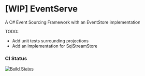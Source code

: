 # [WIP] EventServe 

A C# Event Sourcing Framework with an EventStore implementation

TODO:
- Add unit tests surrounding projections
- Add an implementation for SqlStreamStore

### CI Status 
[![Build Status](https://labanar.visualstudio.com/EventServe/_apis/build/status/labanar.EventServe?branchName=master)](https://labanar.visualstudio.com/EventServe/_build/latest?definitionId=2&branchName=master)
